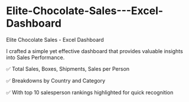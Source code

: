 # Elite-Chocolate-Sales---Excel-Dashboard
Elite Chocolate Sales - Excel Dashboard

I crafted a simple yet effective dashboard that provides valuable insights into Sales Performance.

✅ Total Sales, Boxes, Shipments, Sales per Person

✅ Breakdowns by Country and Category

✅ With top 10 salesperson rankings highlighted for quick recognition
